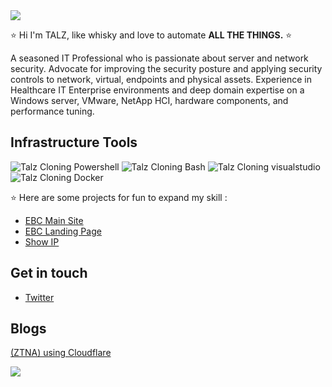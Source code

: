 
<img src="https://t3.talz.net/talz/img/talz_cloning.png"/>


⭐ Hi I'm TALZ, like whisky and love to automate **ALL THE THINGS.** ⭐ 

A seasoned IT Professional who is passionate about server and network security. Advocate for improving the security posture and applying security controls to network, virtual, endpoints and physical assets. Experience in Healthcare IT Enterprise environments and deep domain expertise on a Windows server, VMware, NetApp HCI, hardware components, and performance tuning.

## Infrastructure Tools
<p align="left">
  <img src="https://t3.talz.net/talz/img/powershell.svg" alt="Talz Cloning Powershell" style="vertical-align:top margin:6px 4px">
  <img src="https://t3.talz.net/talz/img/bash.svg" alt="Talz Cloning Bash" style="vertical-align:top margin:6px 4px">
  <img src="https://t3.talz.net/talz/img/visualstudio_code.svg" alt="Talz Cloning visualstudio" style="vertical-align:top margin:6px 4px">
  <img src="https://t3.talz.net/talz/img/docker.svg" alt="Talz Cloning Docker" style="vertical-align:top margin:6px 4px">
</p>





:star: Here are some projects for fun to expand my skill : 
- [EBC Main Site](https://www.effectiveconsultancy.com.au/)
- [EBC Landing Page](https://sydney.effectiveconsultancy.com.au/)
- [Show IP](https://showip.io/)


## Get in touch
- [Twitter](https://twitter.com/talzcloning)

## Blogs
[ (ZTNA) using Cloudflare](https://zerotrustmodel.org/how-to-implement-zero-trust-network-access-ztna-using-cloudflare/)


![](https://komarev.com/ghpvc/?username=talzcloning)
